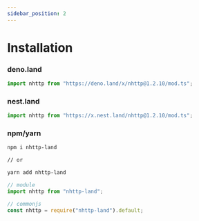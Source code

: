 ```yaml
---
sidebar_position: 2
---
```


# Installation

### deno.land

```ts
import nhttp from "https://deno.land/x/nhttp@1.2.10/mod.ts";
```

### nest.land

```ts
import nhttp from "https://x.nest.land/nhttp@1.2.10/mod.ts";
```

### npm/yarn

```bash
npm i nhttp-land

// or

yarn add nhttp-land
```

```ts
// module
import nhttp from "nhttp-land";

// commonjs
const nhttp = require("nhttp-land").default;
```